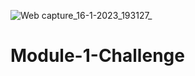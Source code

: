 ![Web capture_16-1-2023_193127_](https://user-images.githubusercontent.com/119085975/212792247-e7337be7-5d2e-4144-b933-88bf971bf8a6.jpeg)


# Module-1-Challenge

